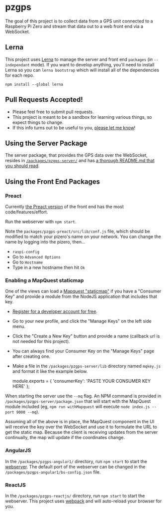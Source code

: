 # pzgps
The goal of this project is to collect data from a GPS unit connected to a Raspberry Pi Zero and stream that data out to a web front end via a WebSocket.

## Lerna
This project uses [Lerna](https://github.com/lerna/lerna) to manage the server and front end `packages` (in `--independant` mode). If you want to develop anything, you'll need to install Lerna so you can `lerna bootstrap` which will install all of the dependencies for each repo.

    npm install --global lerna

## Pull Requests Accepted!
* Please feel free to submit pull requests.
* This project is meant to be a sandbox for learning various things, so expect things to change.
* If this info turns out to be useful to you, [please let me know](https://twitter.com/dankapusta)!

## Using the Server Package
The server package, that provides the GPS data over the WebSocket, resides in [`/packages/pzgps-server/`](https://github.com/kapusta/pzgps/tree/master/packages/pzgps-server) and has [a thorough README.md that you should read](https://github.com/kapusta/pzgps/blob/master/packages/pzgps-server/README.md).

## Using the Front End Packages

### Preact
Currently [the Preact version](https://github.com/kapusta/pzgps/tree/master/packages/pzgps-preact) of the front end has the most code/features/effort.

Run the webserver with `npm start`.

Note the `packages/pzgps-preact/src/lib/conf.js` file, which should be modified to match your pizero's name on your network. You can change the name by logging into the pizero, then...
* `raspi-config`
* Go to `Advanced Options`
* Go to `Hostname`
* Type in a new hostname then hit `Ok`

### Enabling a MapQuest staticmap
One of the views can load a [Mapquest "staticmap"](http://www.mapquestapi.com/staticmap/) if you have a "Consumer Key" and provide a module from the NodeJS application that includes that key.

* [Register for a developer account for free](https://developer.mapquest.com/).
* Go to your new profile, and click the "Manage Keys" on the left side menu.
* Click the "Create a New Key" button and provide a name (callback url is not needed for this project).
* You can always find your Consumer Key on the "Manage Keys" page after creating one.
* Make a file in the `/packages/pzgps-server/lib` directory named `mqkey.js` and format it like the example below.


    module.exports = {
      'consumerKey': 'PASTE YOUR CONSUMER KEY HERE'
    };


When starting the server use the `--mq` flag. An NPM command is provided in `/packages/pzgps-server/package.json` that will start with the MapQuest module included (eg, `npm run withMapquest` will execute `node index.js --port 9000 --mq`).

Assuming all of the above is in place, the MapQuest component in the UI will receive the key over the WebSocket and use it to formulate the URL to get the static map. Because the client is receiving updates from the server continually, the map will update if the coordinates change.


### AngularJS
In the `/packages/pzgps-angular1/` directory, run `npm start` to start the [webserver](https://github.com/johnpapa/lite-server). The default port of the webserver can be changed in the `/packages/pzgps-angular1/bs-config.json` file.


### ReactJS
In the `/packages/pzgps-reactjs/` directory, run `npm start` to start the webserver. This project uses [webpack](https://webpack.github.io/) and will auto-reload your browser for you.
